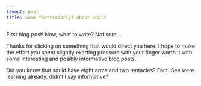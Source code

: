 ```yaml
---
layout: post
title: Some facts(mostly) about squid
---
```


First blog post! Now, what to write? Not sure...

Thanks for clicking on something that would direct you here. I hope to make the effort you spent slightly exerting pressure with your finger worth it with some interesting and posibly informative blog posts.

Did you know that squid have eight arms and two tentacles? Fact. See were learning already, didn't I say informative?


